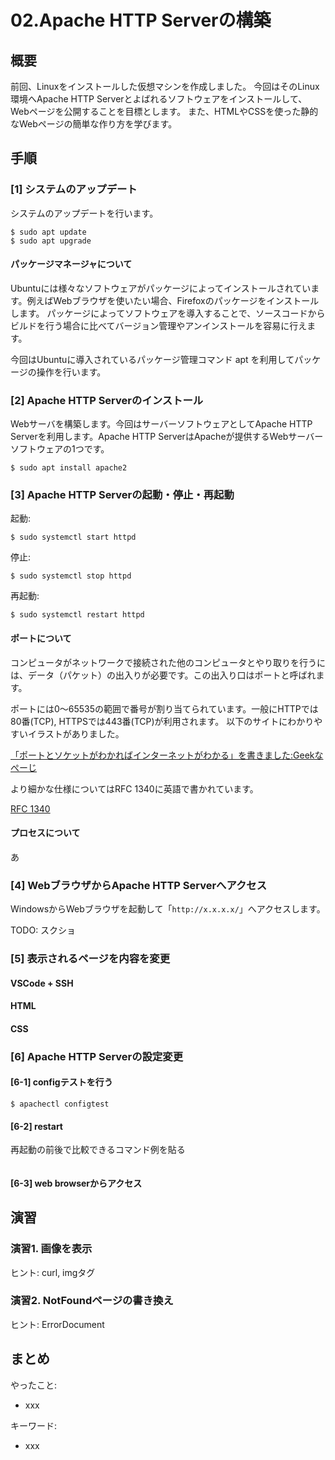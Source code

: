 # 02.Apache HTTP Serverの構築

## 概要

前回、Linuxをインストールした仮想マシンを作成しました。
今回はそのLinux環境へApache HTTP Serverとよばれるソフトウェアをインストールして、Webページを公開することを目標とします。
また、HTMLやCSSを使った静的なWebページの簡単な作り方を学びます。

## 手順

### [1] システムのアップデート

システムのアップデートを行います。

```shell
$ sudo apt update
$ sudo apt upgrade
```

#### パッケージマネージャについて

Ubuntuには様々なソフトウェアがパッケージによってインストールされています。例えばWebブラウザを使いたい場合、Firefoxのパッケージをインストールします。
パッケージによってソフトウェアを導入することで、ソースコードからビルドを行う場合に比べてバージョン管理やアンインストールを容易に行えます。

今回はUbuntuに導入されているパッケージ管理コマンド apt を利用してパッケージの操作を行います。

### [2] Apache HTTP Serverのインストール

Webサーバを構築します。今回はサーバーソフトウェアとしてApache HTTP Serverを利用します。Apache HTTP ServerはApacheが提供するWebサーバーソフトウェアの1つです。

```shell
$ sudo apt install apache2
```

### [3] Apache HTTP Serverの起動・停止・再起動

起動:

```shell
$ sudo systemctl start httpd
```

停止:

```shell
$ sudo systemctl stop httpd
```

再起動:

```shell
$ sudo systemctl restart httpd
```

#### ポートについて

コンピュータがネットワークで接続された他のコンピュータとやり取りを行うには、データ（パケット）の出入りが必要です。この出入り口はポートと呼ばれます。

ポートには0〜65535の範囲で番号が割り当てられています。一般にHTTPでは80番(TCP), HTTPSでは443番(TCP)が利用されます。
以下のサイトにわかりやすいイラストがありました。

[「ポートとソケットがわかればインターネットがわかる」を書きました:Geekなぺーじ](http://www.geekpage.jp/blog/?id=2016-11-10-1)

より細かな仕様についてはRFC 1340に英語で書かれています。

[RFC 1340](https://tools.ietf.org/html/rfc1340#page-9)

#### プロセスについて

あ

### [4] WebブラウザからApache HTTP Serverへアクセス

WindowsからWebブラウザを起動して「`http://x.x.x.x/`」へアクセスします。

TODO: スクショ

### [5] 表示されるページを内容を変更

#### VSCode + SSH

#### HTML

#### CSS

### [6] Apache HTTP Serverの設定変更

#### [6-1] configテストを行う

```shell
$ apachectl configtest
```

#### [6-2] restart

再起動の前後で比較できるコマンド例を貼る

```shell
```

#### [6-3] web browserからアクセス

## 演習

### 演習1. 画像を表示

ヒント: curl, imgタグ

### 演習2. NotFoundページの書き換え

ヒント: ErrorDocument

## まとめ

やったこと:

- xxx

キーワード:

- xxx
